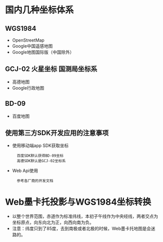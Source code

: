 # 国内几种坐标体系
## WGS1984
* OpenStreetMap
* Google中国遥感地图
* Google地图国际版（中国除外）

## GCJ-02 火星坐标 国测局坐标系
* 高德地图
* Google行政地图

## BD-09
* 百度地图

## 使用第三方SDK开发应用的注意事项
- 使用移动端app SDK获取坐标
    
        百度SDK默认获得BD-09坐标
        高德SDK默认是GCJ-02坐标系   
    
- Web Api使用
        
        参考各厂商的开发文档

# Web墨卡托投影与WGS1984坐标转换
* 以整个世界范围，赤道作为标准纬线，本初子午线作为中央经线，两者交点为坐标原点，向东向北为正，向西向南为负。
* 注意：纬度只到了85度，去到南极或者北极的时候，Web墨卡托地图是会迷路的。


